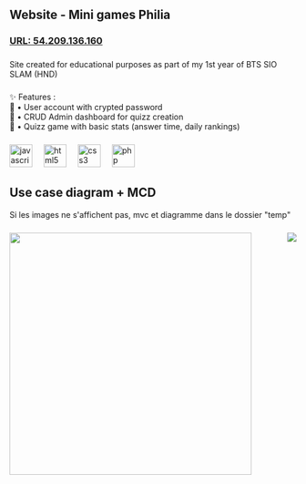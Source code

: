 <h2 align="left">Website - Mini games Philia</h2>

###

<h3 align="left"><a href="http://54.209.136.160"> URL: 54.209.136.160 </a> </h3>

###

<p align="left">Site created for educational purposes as part of my 1st year of BTS SIO SLAM (HND)</p>

###

<p align="left">✨ Features : <br>🎩 • User account with crypted password<br>🎯 • CRUD Admin dashboard for quizz creation<br>🎲 • Quizz game with basic stats (answer time, daily rankings)</p>

###

<div align="left">
  <img src="https://cdn.jsdelivr.net/gh/devicons/devicon/icons/javascript/javascript-original.svg" height="40" alt="javascript logo"  />
  <img width="12" />
  <img src="https://cdn.jsdelivr.net/gh/devicons/devicon/icons/html5/html5-original.svg" height="40" alt="html5 logo"  />
  <img width="12" />
  <img src="https://cdn.jsdelivr.net/gh/devicons/devicon/icons/css3/css3-original.svg" height="40" alt="css3 logo"  />
  <img width="12" />
  <img src="https://cdn.jsdelivr.net/gh/devicons/devicon/icons/php/php-original.svg" height="40" alt="php logo"  />
</div>

###

<h2 align="left">Use case diagram + MCD</h2>
<p> Si les images ne s'affichent pas, mvc et diagramme dans le dossier "temp" </p>

###

<img align="right" height="" src="https://i.ibb.co/0Vcjnt0/Userdiagram.jpg"  />

###

<img align="left" height="425" src="https://i.ibb.co/XFd0mH1/image.png"  />

###
